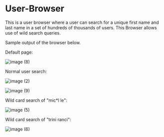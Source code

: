 # User-Browser

This is a user browser where a user can search for a unique first name and last name in a set of hundreds of thousands of users.
This Browser allows use of wild search queries.

Sample output of the browser below.

Default page:

![image (8)](https://user-images.githubusercontent.com/117843148/208460540-5f6aeaf5-f8af-42c2-993f-9ec359446360.png)

Normal user search:

![image (2)](https://user-images.githubusercontent.com/117843148/208457359-85a3ee37-1a20-4c1c-b7e0-89dfb0f4eeac.png)

![image (9)](https://user-images.githubusercontent.com/117843148/208477594-d5eade17-1a7d-4b95-9a2e-9d1f21433126.png)

Wild card search of "mic*l le":

![image (5)](https://user-images.githubusercontent.com/117843148/208457946-36e5b318-bb2c-4e0f-be2d-f9e2b69d349d.png)

Wild card search of "trini ranci":

![image (6)](https://user-images.githubusercontent.com/117843148/208458375-883eabd0-0d30-42cd-9e5a-1e90be38a029.png)
